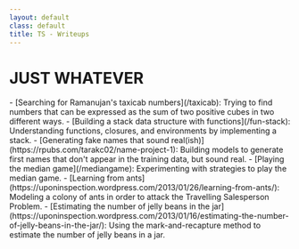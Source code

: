 ```yaml
---
layout: default
class: default
title: TS - Writeups
---
```


<h1>JUST WHATEVER</h1>
- [Searching for Ramanujan's taxicab numbers](/taxicab): Trying to find numbers that can be expressed as the sum of two positive cubes in two different ways.
- [Building a stack data structure with functions](/fun-stack): Understanding functions, closures, and environments by implementing a stack.
- [Generating fake names that sound real(ish)](https://rpubs.com/tarakc02/name-project-1): Building models to generate first names that don't appear in the training data, but sound real. 
- [Playing the median game](/mediangame): Experimenting with strategies to play the median game.
- [Learning from ants](https://uponinspection.wordpress.com/2013/01/26/learning-from-ants/): Modeling a colony of ants in order to attack the Travelling Salesperson Problem.
- [Estimating the number of jelly beans in the jar](https://uponinspection.wordpress.com/2013/01/16/estimating-the-number-of-jelly-beans-in-the-jar/): Using the mark-and-recapture method to estimate the number of jelly beans in a jar.